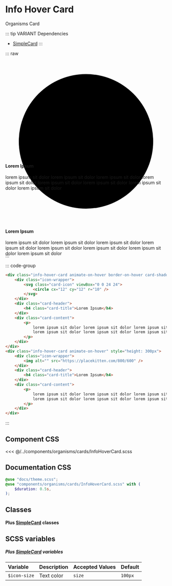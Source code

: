 # Info Hover Card
<Badge type="tip">Organisms</Badge> <Badge type="info">Card</Badge>

::: tip VARIANT Dependencies
 - [SimpleCard](/molecules/cards/SimpleCard.md)
:::

::: raw
<div class="dev-section">
    <div class="info-hover-card animate-on-hover border-on-hover card-shadowless" style="height: 300px">
        <div class="icon-wrapper">
            <svg class="card-icon" viewBox="0 0 24 24">
                <circle cx="12" cy="12" r="10" />
            </svg>
        </div>
        <div class="card-header">
            <h4 class="card-title">Lorem Ipsum</h4>
        </div>
        <div class="card-content">
            <p>
                lorem ipsum sit dolor lorem ipsum sit dolor lorem ipsum sit dolor lorem ipsum sit dolor
                lorem ipsum sit dolor lorem ipsum sit dolor lorem ipsum sit dolor lorem ipsum sit dolor
            </p>
        </div>
    </div>
    <div class="info-hover-card animate-on-hover" style="height: 300px">
        <div class="icon-wrapper">
            <img alt="" src="https://placekitten.com/800/600" />
        </div>
        <div class="card-header">
            <h4 class="card-title">Lorem Ipsum</h4>
        </div>
        <div class="card-content">
            <p>
                lorem ipsum sit dolor lorem ipsum sit dolor lorem ipsum sit dolor lorem ipsum sit dolor
                lorem ipsum sit dolor lorem ipsum sit dolor lorem ipsum sit dolor lorem ipsum sit dolor
            </p>
        </div>
    </div>
</div>
:::

::: code-group
```html
<div class="info-hover-card animate-on-hover border-on-hover card-shadowless" style=""height: 300px"">
    <div class="icon-wrapper">
        <svg class="card-icon" viewBox="0 0 24 24">
            <circle cx="12" cy="12" r="10" />
        </svg>
    </div>
    <div class="card-header">
        <h4 class="card-title">Lorem Ipsum</h4>
    </div>
    <div class="card-content">
        <p>
            lorem ipsum sit dolor lorem ipsum sit dolor lorem ipsum sit dolor lorem ipsum sit dolor
            lorem ipsum sit dolor lorem ipsum sit dolor lorem ipsum sit dolor lorem ipsum sit dolor
        </p>
    </div>
</div>
<div class="info-hover-card animate-on-hover" style="height: 300px">
    <div class="icon-wrapper">
        <img alt="" src="https://placekitten.com/800/600" />
    </div>
    <div class="card-header">
        <h4 class="card-title">Lorem Ipsum</h4>
    </div>
    <div class="card-content">
        <p>
            lorem ipsum sit dolor lorem ipsum sit dolor lorem ipsum sit dolor lorem ipsum sit dolor
            lorem ipsum sit dolor lorem ipsum sit dolor lorem ipsum sit dolor lorem ipsum sit dolor
        </p>
    </div>
</div>
```
:::

## Component CSS

<<< @/../components/organisms/cards/InfoHoverCard.scss

## Documentation CSS

```scss
@use "docs/theme.scss";
@use "components/organisms/cards/InfoHoverCard.scss" with (
    $duration: 0.5s,
);
```

## Classes
#### Plus [SimpleCard](/molecules/cards/SimpleCard.md) classes

## SCSS variables
##### Plus [SimpleCard](/molecules/cards/SimpleCard.md) variables

| Variable       | Description      | Accepted Values | Default           |
|:---------------|:-----------------|:----------------|:------------------|
| `$icon-size`   | Text color       | `size`          | `100px`           |

<style lang="scss">
@use "docs/theme.scss";
@use "components/organisms/cards/InfoHoverCard.scss" with (
    $duration: 0.5s,
);
</style>